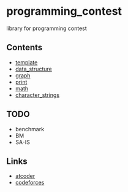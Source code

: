 # programming_contest
library for programming contest

## Contents
 - [template](template/)
 - [data_structure](data_structure/)
 - [graph](graph/)
 - [print](print/)
 - [math](math/)
 - [character_strings](character_strings/)

## TODO
 - benchmark
 - BM
 - SA-IS

## Links
 - [atcoder](https://beta.atcoder.jp/users/fumiphys)
 - [codeforces](http://codeforces.com/profile/fumiphys)
